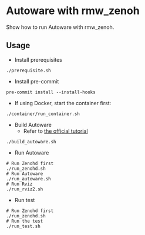 # Autoware with rmw_zenoh

Show how to run Autoware with rmw_zenoh.

## Usage

* Install prerequisites

```shell
./prerequisite.sh
```

* Install pre-commit

```shell
pre-commit install --install-hooks
```

* If using Docker, start the container first:

```shell
./container/run_container.sh
```

* Build Autoware
  * Refer to [the official tutorial](https://autowarefoundation.github.io/autoware-documentation/main/installation/autoware/source-installation/)

```shell
./build_autoware.sh
```

* Run Autoware

```shell
# Run Zenohd first
./run_zenohd.sh
# Run Autoware
./run_autoware.sh
# Run Rviz
./run_rviz2.sh
```

* Run test

```shell
# Run Zenohd first
./run_zenohd.sh
# Run the test
./run_test.sh
```
